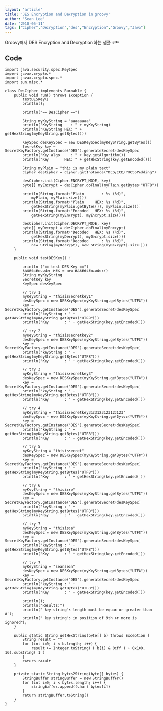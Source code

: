 ```yaml
---
layout: 'article'
title: 'DES Encryption and Decryption in groovy'
author: 'Sean Lee'
date: '2010-05-11'
tags: ["Cipher","Decryption","des","Encryption","Groovy","Java"]
---
```


Groovy에서 DES Encryption and Decryption 하는 샘플 코드

## Code

    import java.security.spec.KeySpec
    import javax.crypto.*
    import javax.crypto.spec.*
    import sun.misc.*

    class DesCipher implements Runnable {
        public void run() throws Exception {
            testDESKey()
            println();

            println("== DesCipher ==")

            String myKeyString = "aaaaaaaa"
            println("KeyString    : " + myKeyString)
            println("KeyString HEX: " + getHexString(myKeyString.getBytes()))

            KeySpec desKeySpec = new DESKeySpec(myKeyString.getBytes())
            SecretKey key = SecretKeyFactory.getInstance("DES").generateSecret(desKeySpec)
            println("Key algo     : " + key.getAlgorithm())
            println("Key       HEX: " + getHexString(key.getEncoded()))

            String myPlain = "this is my plain text"
            Cipher desCipher = Cipher.getInstance("DES/ECB/PKCS5Padding")

            desCipher.init(Cipher.ENCRYPT_MODE, key)
            byte[] myEncrypt = desCipher.doFinal(myPlain.getBytes("UTF8"))

            println(String.format("Plain        : %s (%d)", 
                myPlain, myPlain.size()))
            println(String.format("Plain     HEX: %s (%d)", 
                getHexString(myPlain.getBytes()), myPlain.size()))
            println(String.format("Encoded   HEX: %s (%d)", 
                getHexString(myEncrypt), myEncrypt.size()))

            desCipher.init(Cipher.DECRYPT_MODE, key)
            byte[] myDecrypt = desCipher.doFinal(myEncrypt)
            println(String.format("Decoded   HEX: %s (%d)", 
                getHexString(myDecrypt), myDecrypt.size()))
            println(String.format("Decoded      : %s (%d)", 
                new String(myDecrypt), new String(myDecrypt).size()))
        }

        public void testDESKey() {

            println ("== test DES Key ==")
            BASE64Encoder HEX = new BASE64Encoder()
            String myKeyString
            SecretKey key
            KeySpec desKeySpec

            // try 1        
            myKeyString = "thisissecretkey1"
            desKeySpec = new DESKeySpec(myKeyString.getBytes("UTF8"))
            key = SecretKeyFactory.getInstance("DES").generateSecret(desKeySpec)
            println("keyString : " + getHexString(myKeyString.getBytes("UTF8")))
            println("Key       : " + getHexString(key.getEncoded()))

            // try 2
            myKeyString = "thisissecretkey2"
            desKeySpec = new DESKeySpec(myKeyString.getBytes("UTF8"))
            key = SecretKeyFactory.getInstance("DES").generateSecret(desKeySpec)
            println("keyString : " + getHexString(myKeyString.getBytes("UTF8")))
            println("Key       : " + getHexString(key.getEncoded()))

            // try 3
            myKeyString = "thisissecretkey3"
            desKeySpec = new DESKeySpec(myKeyString.getBytes("UTF8"))
            key = SecretKeyFactory.getInstance("DES").generateSecret(desKeySpec)
            println("keyString : " + getHexString(myKeyString.getBytes("UTF8")))
            println("Key       : " + getHexString(key.getEncoded()))

            // try 4
            myKeyString = "thisissecretkey3123123123123123"
            desKeySpec = new DESKeySpec(myKeyString.getBytes("UTF8"))
            key = SecretKeyFactory.getInstance("DES").generateSecret(desKeySpec)
            println("keyString : " + getHexString(myKeyString.getBytes("UTF8")))
            println("Key       : " + getHexString(key.getEncoded()))

            // try 5
            myKeyString = "thisissecret"
            desKeySpec = new DESKeySpec(myKeyString.getBytes("UTF8"))
            key = SecretKeyFactory.getInstance("DES").generateSecret(desKeySpec)
            println("keyString : " + getHexString(myKeyString.getBytes("UTF8")))
            println("Key       : " + getHexString(key.getEncoded()))

            // try 6
            myKeyString = "thisisse"
            desKeySpec = new DESKeySpec(myKeyString.getBytes("UTF8"))
            key = SecretKeyFactory.getInstance("DES").generateSecret(desKeySpec)
            println("keyString : " + getHexString(myKeyString.getBytes("UTF8")))
            println("Key       : " + getHexString(key.getEncoded()))

            // try 7
            myKeyString = "thisissa"
            desKeySpec = new DESKeySpec(myKeyString.getBytes("UTF8"))
            key = SecretKeyFactory.getInstance("DES").generateSecret(desKeySpec)
            println("keyString : " + getHexString(myKeyString.getBytes("UTF8")))
            println("Key       : " + getHexString(key.getEncoded()))

            // try 7
            myKeyString = "seansean"
            desKeySpec = new DESKeySpec(myKeyString.getBytes("UTF8"))
            key = SecretKeyFactory.getInstance("DES").generateSecret(desKeySpec)
            println("keyString : " + getHexString(myKeyString.getBytes("UTF8")))
            println("Key       : " + getHexString(key.getEncoded()))

            println();
            println("Results:")
            println(" key string's length must be equan or greater than 8");
            println(" key string's in position of 9th or more is ignored");
        }

        public static String getHexString(byte[] b) throws Exception {
            String result = "" 
            for (int i=0; i < b.length; i++) {
                result += Integer.toString( ( b[i] & 0xff ) + 0x100, 16).substring( 1 )
            }   
            return result
        }   

        private static String bytes2String(byte[] bytes) {
            StringBuffer stringBuffer = new StringBuffer()
            for (int i=0; i < bytes.length; i++) {
                stringBuffer.append((char) bytes[i])
            }   
            return stringBuffer.toString()
        }   
    } 


